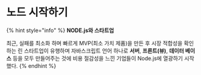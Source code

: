 # 노드 시작하기

{% hint style="info" %}
**NODE.js와 스타트업**

 최근, 실패를 최소화 하며 빠르게 MVP\(최소 가치 제품\)을 만든 후 시장 적합성을 확인하는 린 스타트업이 유행하며 자바스크립트 언어 하나로 **서버**, **프론트\(뷰\)**, **데이터 베이스** 등을 모두 만들어주는 것에 비용 절감성을 느낀 기업들이 Node.js에 열광하기 시작했다.
{% endhint %}





